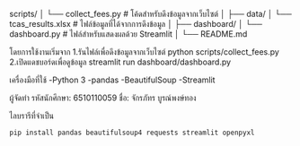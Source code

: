 
scripts/
│ └── collect_fees.py # โค้ดสำหรับดึงข้อมูลจากเว็บไซต์
│
├── data/
│ └── tcas_results.xlsx # ไฟล์ข้อมูลที่ได้จากการดึงข้อมูล
│
├── dashboard/
│ └── dashboard.py # ไฟล์สำหรับแสดงผลด้วย Streamlit
│
└── README.md 

โดยการใช้งานเริ่มจาก 
1.รันไฟล์เพื่อดึงข้อมูลจากเว็บไซต์ python scripts/collect_fees.py 
2.เปิดแดชบอร์ดเพื่อดูข้อมูล streamlit run dashboard/dashboard.py

เครื่องมือที่ใช้
-Python 3
-pandas
-BeautifulSoup
-Streamlit

ผู้จัดทำ
รหัสนักศึกษา: 6510110059
ชื่อ: จักรภัทร บูรณ์พงษ์ทอง

ไลบรารีที่จำเป็น
```bash
pip install pandas beautifulsoup4 requests streamlit openpyxl 



